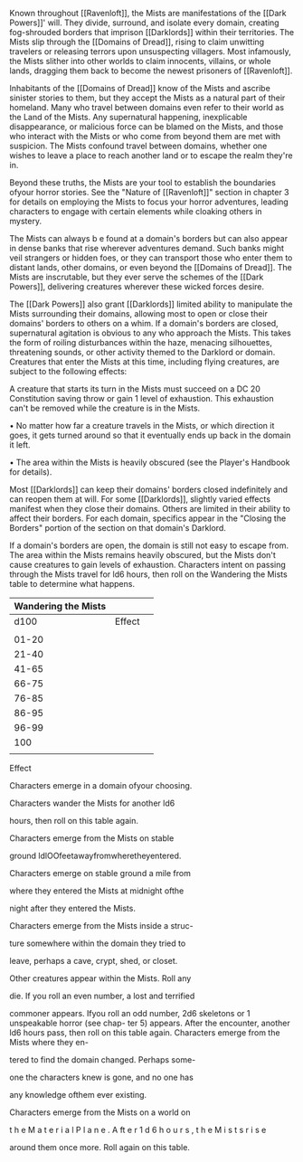 Known throughout [[Ravenloft]], the Mists are manifestations of the [[Dark Powers]]' will. They divide, surround, and isolate every domain, creating fog-shrouded borders that imprison [[Darklords]] within their territories. The Mists slip through the [[Domains of Dread]], rising to claim unwitting travelers or releasing terrors upon unsuspecting villagers. Most infamously, the Mists slither into other worlds to claim innocents, villains, or whole lands, dragging them back to become the newest prisoners of [[Ravenloft]].

Inhabitants of the [[Domains of Dread]] know of the Mists and ascribe sinister stories to them, but they accept the Mists as a natural part of their homeland. Many who travel between domains even refer to their world as the Land of the Mists. Any supernatural happening, inexplicable disappearance, or malicious force can be blamed on the Mists, and those who interact with the Mists or who come from beyond them are met with suspicion. The Mists confound travel between domains, whether one wishes to leave a place to reach another land or to escape the realm they're in.

Beyond these truths, the Mists are your tool to establish the boundaries ofyour horror stories. See the "Nature of [[Ravenloft]]" section in chapter 3 for details on employing the Mists to focus your horror adventures, leading characters to engage with certain elements while cloaking others in mystery.

The Mists can always b e found at a domain's borders but can also appear in dense banks that rise wherever adventures demand. Such banks might veil strangers or hidden foes, or they can transport those who enter them to distant lands, other domains, or even beyond the [[Domains of Dread]]. The Mists are inscrutable, but they ever serve the schemes of the [[Dark Powers]], delivering creatures wherever these wicked forces desire.

The [[Dark Powers]] also grant [[Darklords]] limited ability to manipulate the Mists surrounding their domains, allowing most to open or close their domains' borders to others on a whim. If a domain's borders are closed, supernatural agitation is obvious to any who approach the Mists. This takes the form of roiling disturbances within the haze, menacing silhouettes, threatening sounds, or other activity themed to the Darklord or domain. Creatures that enter the Mists at this time, including flying creatures, are subject to the following effects:

A creature that starts its turn in the Mists must succeed on a DC 20 Constitution saving throw or gain 1 level of exhaustion. This exhaustion can't be removed while the creature is in the Mists.

• No matter how far a creature travels in the Mists, or which direction it goes, it gets turned around so that it eventually ends up back in the domain it left.

• The area within the Mists is heavily obscured (see the Player's Handbook for details).

Most [[Darklords]] can keep their domains' borders closed indefinitely and can reopen them at will. For some [[Darklords]], slightly varied effects manifest when they close their domains. Others are limited in their ability to affect their borders. For each domain, specifics appear in the "Closing the Borders" portion of the section on that domain's Darklord.

If a domain's borders are open, the domain is still not easy to escape from. The area within the Mists remains heavily obscured, but the Mists don't cause creatures to gain levels of exhaustion. Characters intent on passing through the Mists travel for ld6 hours, then roll on the Wandering the Mists table to determine what happens.

| Wandering the Mists |        |     |
| ------------------- | ------ | --- |
| d100                | Effect |     |
|                     |        |     |
| 01-20               |        |     |
| 21-40               |        |     |
| 41-65               |        |     |
| 66-75               |        |     |
| 76-85               |        |     |
| 86-95               |        |     |
| 96-99               |        |     |
| 100                 |        |     |
|                     |        |     |













Effect

Characters emerge in a domain ofyour choosing.

Characters wander the Mists for another ld6

hours, then roll on this table again.

Characters emerge from the Mists on stable

ground ldlOOfeetawayfromwheretheyentered.

Characters emerge on stable ground a mile from

where they entered the Mists at midnight ofthe

night after they entered the Mists.

Characters emerge from the Mists inside a struc-

ture somewhere within the domain they tried to

leave, perhaps a cave, crypt, shed, or closet.

Other creatures appear within the Mists. Roll any

die. If you roll an even number, a lost and terrified

commoner appears. Ifyou roll an odd number, 2d6 skeletons or 1 unspeakable horror (see chap- ter 5) appears. After the encounter, another ld6 hours pass, then roll on this table again. Characters emerge from the Mists where they en-

tered to find the domain changed. Perhaps some-

one the characters knew is gone, and no one has

any knowledge ofthem ever existing.

Characters emerge from the Mists on a world on

t h e M a t e r i a l P l a n e . A ft e r 1 d 6 h o u r s , t h e M i s t s r i s e

around them once more. Roll again on this table.	